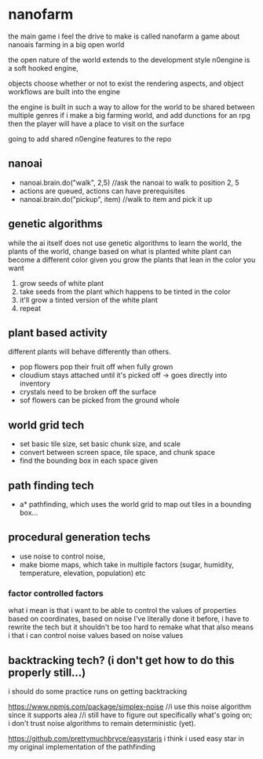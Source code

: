 # nanofarm
the main game i feel the drive to make is called nanofarm
a game about nanoais farming in a big open world

the open nature of the world extends to the development style
n0engine is a soft hooked engine, 

objects choose whether or not to exist
the rendering aspects, and object workflows are built into the engine

the engine is built in such a way to allow for the world to be shared between multiple genres
if i make a big farming world, and add dunctions for an rpg then 
the player will have a place to visit on the surface

going to add shared n0engine features to the repo

## nanoai 
   - nanoai.brain.do("walk", 2,5) //ask the nanoai to walk to position 2, 5
   - actions are queued, actions can have prerequisites
   - nanoai.brain.do("pickup", item) //walk to item and pick it up

## genetic algorithms
   while the ai itself does not use genetic algorithms to learn the world, 
   the plants of the world, change based on what is planted
   white plant can become a different color given you grow the plants that lean in the color you want
   1. grow seeds of white plant
   2. take seeds from the plant which happens to be tinted in the color
   3. it'll grow a tinted version of the white plant
   4. repeat 

## plant based activity
   different plants will behave differently than others.
   - pop flowers pop their fruit off when fully grown
   - cloudium stays attached until it's picked off -> goes directly into inventory
   - crystals need to be broken off the surface 
   - sof flowers can be picked from the ground whole

## world grid tech
   - set basic tile size, set basic chunk size, and scale
   - convert between screen space, tile space, and chunk space
   - find the bounding box in each space given

## path finding tech
   - a* pathfinding, which uses the world grid to map out tiles in a bounding box... 

## procedural generation techs
   - use noise to control noise, 
   - make biome maps, which take in multiple factors (sugar, humidity, temperature, elevation, population) etc   

### factor controlled factors
   what i mean is that i want to be able to control the values of properties based on coordinates, based on noise
   I've literally done it before, i have to rewrite the tech but it shouldn't be too hard to remake
   what that also means i that i can control noise values based on noise values

## backtracking tech? (i don't get how to do this properly still...)
   i should do some practice runs on getting backtracking

https://www.npmjs.com/package/simplex-noise 
//i use this noise algorithm since it supports alea
//i still have to figure out specifically what's going on; i don't trust noise algorithms to remain deterministic (yet).

https://github.com/prettymuchbryce/easystarjs
i think i used easy star in my original implementation of the pathfinding

